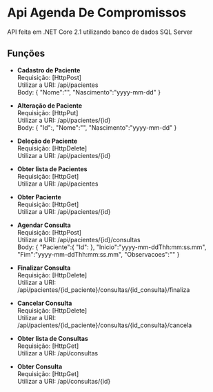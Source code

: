 # Api Agenda De Compromissos

API feita em .NET Core 2.1 utilizando banco de dados SQL Server

## Funções

- **Cadastro de Paciente** <br>
  Requisição: [HttpPost] <br>
  Utilizar a URI: /api/pacientes <br>
  Body: {
         "Nome":"",
         "Nascimento":"yyyy-mm-dd"
        }
        
- **Alteração de Paciente** <br>
  Requisição: [HttpPut] <br>
  Utilizar a URI: /api/pacientes/{id} <br>
  Body: {
         "Id":,
         "Nome":"",
         "Nascimento":"yyyy-mm-dd"
        }
        
- **Deleção de Paciente** <br>
  Requisição: [HttpDelete] <br>
  Utilizar a URI: /api/pacientes/{id} <br>
  
- **Obter lista de Pacientes** <br>
  Requisição: [HttpGet] <br>
  Utilizar a URI: /api/pacientes
  
- **Obter Paciente** <br>
  Requisição: [HttpGet] <br>
  Utilizar a URI: /api/pacientes/{id}  
  
- **Agendar Consulta** <br>
  Requisição: [HttpPost] <br>
  Utilizar a URI: /api/pacientes/{id}/consultas <br>
  Body: {
          "Paciente":{
           "Id":
          },
          "Inicio":"yyyy-mm-ddThh:mm:ss.mm",
          "Fim":"yyyy-mm-ddThh:mm:ss.mm",
          "Observacoes":""
        }
        
- **Finalizar Consulta** <br>
  Requisição: [HttpDelete] <br>
  Utilizar a URI: /api/pacientes/{id_paciente}/consultas/{id_consulta}/finaliza
  

- **Cancelar Consulta** <br>
  Requisição: [HttpDelete] <br>
  Utilizar a URI: /api/pacientes/{id_paciente}/consultas/{id_consulta}/cancela
  
- **Obter lista de Consultas** <br>
  Requisição: [HttpGet] <br>
  Utilizar a URI: /api/consultas
  
- **Obter Consulta** <br>
  Requisição: [HttpGet] <br>
  Utilizar a URI: /api/consultas/{id}  
